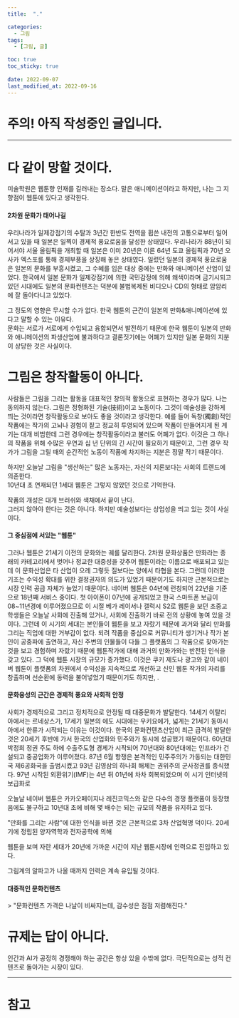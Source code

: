 ```yaml
---
title:  "."

categories:
  - 그림
tags:
  - [그림, 글]

toc: true
toc_sticky: true
 
date: 2022-09-07
last_modified_at: 2022-09-16
---
```


<h1>주의! 아직 작성중인 글입니다.</h1>

---

<h1><b>다 같이 망할 것이다.</b></h1>
미술학원은 웹툰향 인재를 길러내는 장소다. 말은 애니메이션이라고 하지만, 나는 그 지향점이 웹툰에 있다고 생각한다.  

<h4>2차원 문화가 태어나길</h4>
우리나라가 일제강점기의 수탈과 3년간 한반도 전역을 휩쓴 내전의 고통으로부터 일어서고 있을 때 일본은 일찍이 경제적 풍요로움을 달성한 상태였다. 우리나라가 88년이 되어서야 서울 올림픽을 개최할 때 일본은 이미 20년은 이른 64년 도쿄 올림픽과 70년 오사카 엑스포를 통해 경제부픙을 상징해 놓은 상태였다. 일렀던 일본의 경제적 풍요로움은 일본의 문화를 부흥시켰고, 그 수혜를 입은 대상 중에는 만화와 애니메이션 산업이 있었다.  
한국에서 일본 문화가 일제강점기에 의한 국민감정에 의해 왜색이라며 금기시되고 있던 시대에도 일본의 문화컨텐츠는 덕분에 불법복제된 비디오나 CD의 형태로 암암리에 잘 돌아다니고 있었다.

그 정도의 영향은 무시할 수가 없다. 한국 웹툰의 근간이 일본의 만화&애니메이션에 있다고 말할 수 있는 이유다.  
문화는 서로가 서로에게 수입되고 융합되면서 발전하기 때문에 한국 웹툰이 일본의 만화와 애니메이션의 파생산업에 불과하다고 결론짓기에는 어폐가 있지만 일본 문화의 지분이 상당한 것은 사실이다.

<h1><b>그림은 창작활동이 아니다.</b></h1>
사람들은 그림을 그리는 활동을 대표적인 창의적 활동으로 표현하는 경우가 많다. 나는 동의하지 않는다. 그림은 정형화된 기술(技術)이고 노동이다.  
그것이 예술성을 강하게 띄는 것이라면 창작활동으로 보아도 좋을 것이라고 생각한다. 예를 들어 독창(獨創)적인 작품에는 작가의 고뇌나 경험이 짙고 정교히 투영되어 있으며 작품이 만들어지게 된 계기는 대개 비범한데 그런 경우에는 창작활동이라고 불러도 어폐가 없다.  
이것은 그 하나의 작품을 위해 수많은 우연과 십 년 단위의 긴 시간이 필요하기 때문이고, 그런 경우 작가가 그림을 그릴 때의 순간적인 노동이 작품에 차지하는 지분은 정말 작기 때문이다.  

하지만 오늘날 그림을 "생산하는" 많은 노동자는, 자신의 지론보다는 사회의 트렌드에 의존한다.  
10년대 초 연재되던 1세대 웹툰은 그렇지 않았던 것으로 기억한다.

작품의 개성은 대개 브러쉬와 색채에서 끝이 난다.  
그러지 않아야 한다는 것은 아니다. 하지만 예술성보다는 상업성을 띄고 있는 것이 사실이다.

<h4>그 중심점에 서있는 "웹툰"</h4>
그러나 웹툰은 21세기 이전의 문화와는 궤를 달리한다. 2차원 문화상품은 만화라는 종래의 카테고리에서 벗어나 정교한 대중성을 갖추어 웹툰이라는 이름으로 배포되고 있는데 이 문화산업은 타 산업이 으레 그렇듯 질보다는 양에서 타협을 본다.  
그런데 이러한 기조는 수익성 확대를 위한 결정권자의 의도가 있었기 때문이기도 하지만 근본적으로는 시장 인력 공급 자체가 늘었기 때문이다.  
네이버 웹툰은 04년에 런칭되어 22년을 기준으로 18년째 서비스 중이다. 첫 아이폰이 07년에 공개되었고 한국 스마트폰 보급이 08~11년경에 이루어졌으므로 이 시절 베가 레이서나 갤럭시 S2로 웹툰을 보던 초중고 학생들은 오늘날 사회에 진출해 있거나, 사회에 진출하기 바로 전의 상황에 놓여 있을 것이다.  
그런데 이 시기의 세대는 본인들이 웹툰을 보고 자랐기 때문에 과거와 달리 만화를 그리는 직업에 대한 거부감이 없다. 되려 작품을 중심으로 커뮤니티가 생기거나 작가 본인이 공중파에 출연하고, 자신 주변의 인물들이 다들 그 플랫폼의 그 작품으로 찾아가는 것을 보고 경험하며 자랐기 때문에 웹툰작가에 대해 과거의 만화가와는 반전된 인식을 갖고 있다.  
그 덕에 웹툰 시장의 규모가 증가했다. 이것은 쿠키 제도나 광고와 같이 네이버 웹툰이 플랫폼의 차원에서 수익성을 지속적으로 개선하고 신인 웹툰 작가의 자리를 창출하며 선순환에 동력을 불어넣었기 때문이기도 하지만, .  

<h4>문화융성의 근간은 경제적 풍요와 사회적 안정</h4>
사회가 경제적으로 그리고 정치적으로 안정될 때 대중문화가 발달한다. 14세기 이탈리아에서는 르네상스가, 17세기 일본의 에도 시대에는 우키요에가, 넓게는 21세기 동아시아에서 한류가 시작되는 이유는 이것이다.  
한국의 문화컨텐츠산업이 최근 급격히 발달한 것은 20세기 후반에 가서 한국의 산업화와 민주와가 동시에 성공했기 때문이다. 60년대 박정희 정권 주도 하에 수출주도형 경제가 시작되어 70년대와 80년대에는 인프라가 건설되고 중공업화가 이루어졌다. 87년 6월 항쟁은 본격적인 민주주의가 가동되는 대한민국 제6공화국을 출범시켰고 93년 김영삼의 하나회 해체는 권위주의 군사정권를 종식했다. 97년 시작된 외환위기(IMF)는 4년 뒤 01년에 차차 회복되었으며 이 시기 인터넷의 보급화로 

오늘날 네이버 웹툰은 카카오페이지나 레진코믹스와 같은 다수의 경쟁 플랫폼이 등장했음에도 불구하고 10년대 초에 비해 몇 배수는 되는 규모의 작품을 유지하고 있다.

"만화를 그리는 사람"에 대한 인식을 바뀐 것은 근본적으로 3차 산업혁명 덕이다. 20세기에 정립된 양자역학과 전자공학에 의해 


웹툰을 보며 자란 세대가 20년에 가까운 시간이 지난 웹툰시장에 인력으로 진입하고 있다. 

그림계의 알파고가 나올 때까지 인력은 계속 유입될 것이다.

<h4>대중적인 문화컨텐츠</h4>
> "문화컨텐츠 가격은 나날이 비싸지는데, 감수성은 점점 저렴해진다."  


<h1>규제는 답이 아니다.</h1>
인간과 AI가 공정히 경쟁해야 하는 공간은 항상 있을 수밖에 없다. 극단적으로는 성적 컨텐츠로 돌아가는 시장이 있다.

---
<h1>참고</h1>